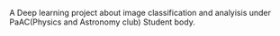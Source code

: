 A Deep learning project about image classification and analyisis under PaAC(Physics and Astronomy club) Student body.
